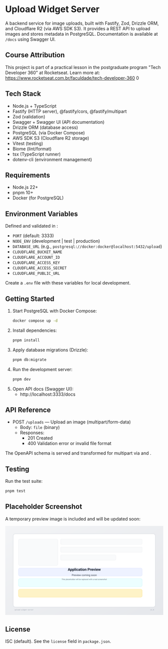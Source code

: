 # Upload Widget Server

A backend service for image uploads, built with Fastify, Zod, Drizzle ORM, and Cloudflare R2 (via AWS SDK S3). It provides a REST API to upload images and stores metadata in PostgreSQL. Documentation is available at `/docs` using Swagger UI.

## Course Attribution

This project is part of a practical lesson in the postgraduate program "Tech Developer 360" at Rocketseat. Learn more at: https://www.rocketseat.com.br/faculdade/tech-developer-360 <mcreference link="https://www.rocketseat.com.br/faculdade/tech-developer-360" index="0">0</mcreference>

## Tech Stack

- Node.js + TypeScript
- Fastify (HTTP server), @fastify/cors, @fastify/multipart
- Zod (validation)
- Swagger + Swagger UI (API documentation)
- Drizzle ORM (database access)
- PostgreSQL (via Docker Compose)
- AWS SDK S3 (Cloudflare R2 storage)
- Vitest (testing)
- Biome (lint/format)
- tsx (TypeScript runner)
- dotenv-cli (environment management)

## Requirements

- Node.js 22+
- pnpm 10+
- Docker (for PostgreSQL)

## Environment Variables

Defined and validated in <mcfile name="env.ts" path="/Users/gabs/Workspaces/l/ftr/upload-widget-server/src/env.ts"></mcfile>:

- `PORT` (default: 3333)
- `NODE_ENV` (development | test | production)
- `DATABASE_URL` (e.g., `postgresql://docker:docker@localhost:5432/upload`)
- `CLOUDFLARE_BUCKET_NAME`
- `CLOUDFLARE_ACCOUNT_ID`
- `CLOUDFLARE_ACCESS_KEY`
- `CLOUDFLARE_ACCESS_SECRET`
- `CLOUDFLARE_PUBLIC_URL`

Create a `.env` file with these variables for local development.

## Getting Started

1. Start PostgreSQL with Docker Compose:
   ```bash
   docker compose up -d
   ```
2. Install dependencies:
   ```bash
   pnpm install
   ```
3. Apply database migrations (Drizzle):
   ```bash
   pnpm db:migrate
   ```
4. Run the development server:
   ```bash
   pnpm dev
   ```
5. Open API docs (Swagger UI):
   - http://localhost:3333/docs

## API Reference

- POST `/uploads` — Upload an image (multipart/form-data)
  - Body: `file` (binary)
  - Responses:
    - 201 Created
    - 400 Validation error or invalid file format

The OpenAPI schema is served and transformed for multipart via <mcfile name="server.ts" path="/Users/gabs/Workspaces/l/ftr/upload-widget-server/src/infra/http/server.ts"></mcfile> and <mcfile name="transform-swagger-schema.ts" path="/Users/gabs/Workspaces/l/ftr/upload-widget-server/src/infra/http/transform-swagger-schema.ts"></mcfile>.

## Testing

Run the test suite:
```bash
pnpm test
```

## Placeholder Screenshot

A temporary preview image is included and will be updated soon:

![Application Preview](./docs/images/app-preview.svg)

## License

ISC (default). See the `license` field in `package.json`.